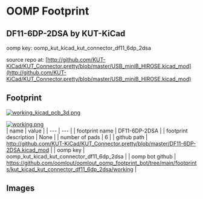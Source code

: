 # OOMP Footprint  
## DF11-6DP-2DSA  by KUT-KiCad  
  
oomp key: oomp_kut_kicad_kut_connector_df11_6dp_2dsa  
  
source repo at: [http://github.com/KUT-KiCad/KUT_Connector.pretty/blob/master/USB_miniB_HIROSE.kicad_mod](http://github.com/KUT-KiCad/KUT_Connector.pretty/blob/master/USB_miniB_HIROSE.kicad_mod)  
## Footprint  
  
[![working_kicad_pcb_3d.png](working_kicad_pcb_3d_600.png)](working_kicad_pcb_3d.png)  
  
[![working.png](working_600.png)](working.png)  
| name | value | 
| --- | --- | 
| footprint name | DF11-6DP-2DSA | 
| footprint description | None | 
| number of pads | 6 | 
| github path | http://github.com/KUT-KiCad/KUT_Connector.pretty/blob/master/DF11-6DP-2DSA.kicad_mod | 
| oomp key | oomp_kut_kicad_kut_connector_df11_6dp_2dsa | 
| oomp bot github | https://github.com/oomlout/oomlout_oomp_footprint_bot/tree/main/footprints/kut_kicad_kut_connector_df11_6dp_2dsa/working | 
## Images  
